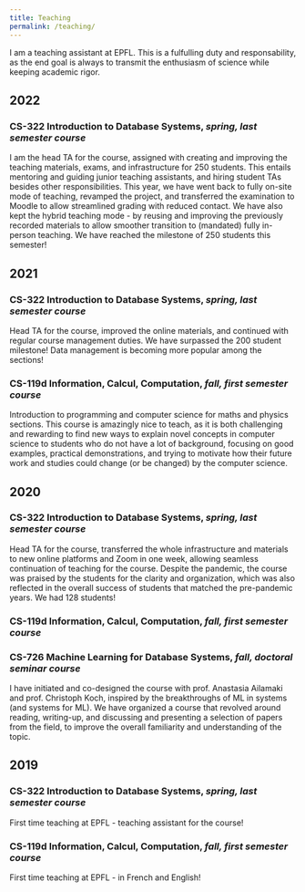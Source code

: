 ```yaml
---
title: Teaching
permalink: /teaching/
---
```


I am a teaching assistant at EPFL. This is a fulfulling duty and responsability, as the end goal is always to transmit the enthusiasm of science while keeping academic rigor.

## 2022
### CS-322 Introduction to Database Systems, *spring, last semester course*
I am the head TA for the course, assigned with creating and improving the teaching materials, exams, and infrastructure for 250 students.
This entails mentoring and guiding junior teaching assistants, and hiring student TAs besides other responsibilities. This year, we have went back to fully on-site mode of teaching, revamped the project, and transferred the examination to Moodle to allow streamlined grading with reduced contact. We have also kept the hybrid teaching mode - by reusing and improving the previously recorded materials to allow smoother transition to (mandated) fully in-person teaching.
We have reached the milestone of 250 students this semester!


## 2021
### CS-322 Introduction to Database Systems, *spring, last semester course*
Head TA for the course, improved the online materials, and continued with regular course management duties. We have surpassed the 200 student milestone! Data management is becoming more popular among the sections!

### CS-119d Information, Calcul, Computation, *fall, first semester course*
Introduction to programming and computer science for maths and physics sections. This course is amazingly nice to teach, as it is both challenging and rewarding to find new ways to explain novel concepts in computer science to students who do not have a lot of background, focusing on good examples, practical demonstrations, and trying to motivate how their future work and studies could change (or be changed) by the computer science.

## 2020
### CS-322 Introduction to Database Systems, *spring, last semester course*
Head TA for the course, transferred the whole infrastructure and materials to new online platforms and Zoom in one week, allowing seamless continuation of teaching for the course. Despite the pandemic, the course was praised by the students for the clarity and organization, which was also reflected in the overall success of students that matched the pre-pandemic years. We had 128 students!

### CS-119d Information, Calcul, Computation, *fall, first semester course*

### CS-726 Machine Learning for Database Systems, *fall, doctoral seminar course*
I have initiated and co-designed the course with prof. Anastasia Ailamaki and prof. Christoph Koch, inspired by the breakthroughs of ML in systems (and systems for ML). We have organized a course that revolved around reading, writing-up, and discussing and presenting a selection of papers from the field, to improve the overall familiarity and understanding of the topic.

## 2019
### CS-322 Introduction to Database Systems, *spring, last semester course*
First time teaching at EPFL - teaching assistant for the course! 

### CS-119d Information, Calcul, Computation, *fall, first semester course*
First time teaching at EPFL - in French and English!
